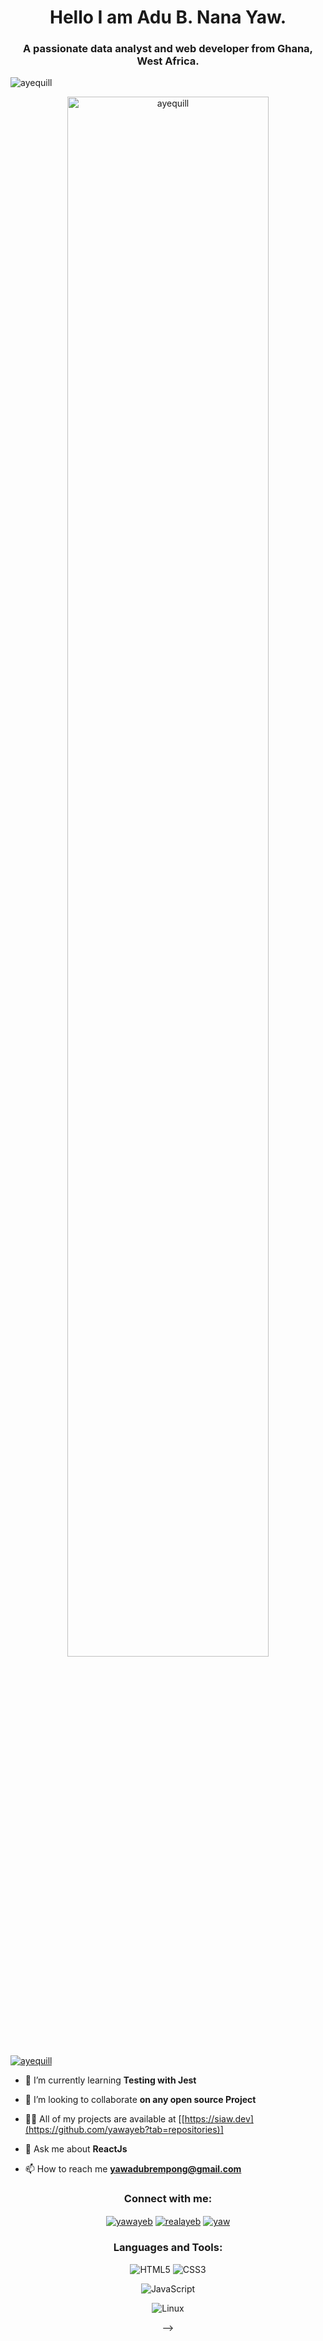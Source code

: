 <h1 align="center">Hello I am Adu B. Nana Yaw.</h1>
<h3 align="center">A passionate data analyst and web developer from Ghana, West Africa.</h3>

<div align="center">
<p align="left"> <img src="https://komarev.com/ghpvc/?username=ayequill&label=Profile%20views&color=0e75b6&style=flat" alt="ayequill" /> </p>

<p align="center"> <a href="https://github.com/ryo-ma/github-profile-trophy"><img src="https://github-profile-trophy.vercel.app/?username=ayequill" alt="ayequill" width="80%" /></a> </p>

<p align="left"> <a href="https://twitter.com/ayequill" target="blank"><img src="https://img.shields.io/twitter/follow/ayequill?logo=twitter&style=for-the-badge" alt="ayequill" /></a> </p>
</div>

- 🌱 I’m currently learning **Testing with Jest**

- 👯 I’m looking to collaborate **on any open source Project**

- 👨‍💻 All of my projects are available at [[https://siaw.dev](https://github.com/yawayeb?tab=repositories)]

- 💬 Ask me about **ReactJs**

- 📫 How to reach me **<yawadubrempong@gmail.com>**

<div align="center" margintop="">
<h3>Connect with me:</h3>
<a href="https://codepen.io/yawayeb" target="blank"><img align="center" src="https://img.shields.io/badge/Codepen-000000?style=for-the-badge&logo=codepen&logoColor=white" alt="yawayeb"/></a>
<a href="https://twitter.com/realayeb" target="blank"><img align="center" src="https://img.shields.io/badge/Twitter-1DA1F2?style=for-the-badge&logo=twitter&logoColor=white" alt="realayeb"/></a>
<a href="https://www.linkedin.com/in/nana-yaw-adu-brempong-b6469b180 " target="blank"><img align="center" src="https://img.shields.io/badge/LinkedIn-0077B5?style=for-the-badge&logo=linkedin&logoColor=white" alt="yaw" /></a>
</div>

<div align="center">
<h3 align="center" >Languages and Tools:</h3>

![HTML5](https://img.shields.io/badge/html5-%23E34F26.svg?style=for-the-badge&logo=html5&logoColor=white)
![CSS3](https://img.shields.io/badge/css3-%231572B6.svg?style=for-the-badge&logo=css3&logoColor=white)

![JavaScript](https://img.shields.io/badge/javascript-%23323330.svg?style=for-the-badge&logo=javascript&logoColor=%23F7DF1E)


![Linux](https://img.shields.io/badge/Linux-FCC624?style=for-the-badge&logo=linux&logoColor=black)





<!-- ### Hi there 👋

<!--
**yawayeb/yawayeb** is a ✨ _special_ ✨ repository because its `README.md` (this file) appears on your GitHub profile.

Here are some ideas to get you started:

- 🔭 I’m currently working on ...
- 🌱 I’m currently learning ...
- 👯 I’m looking to collaborate on ...
- 🤔 I’m looking for help with ...
- 💬 Ask me about ...
- 📫 How to reach me: ...
- 😄 Pronouns: ...
- ⚡ Fun fact: ...
-->
 -->
